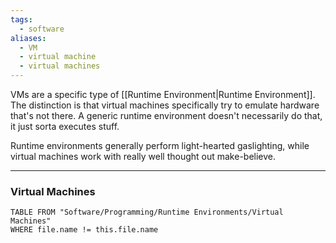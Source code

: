 ```yaml
---
tags:
  - software
aliases:
  - VM
  - virtual machine
  - virtual machines
---
```

VMs are a specific type of [[Runtime Environment|Runtime Environment]].
The distinction is that virtual machines specifically try to emulate hardware that's not there.
A generic runtime environment doesn't necessarily do that, it just sorta executes stuff.

 Runtime environments generally perform light-hearted gaslighting, while virtual machines work with really well thought out make-believe.

---

### Virtual Machines

```dataview
TABLE FROM "Software/Programming/Runtime Environments/Virtual Machines"
WHERE file.name != this.file.name
```